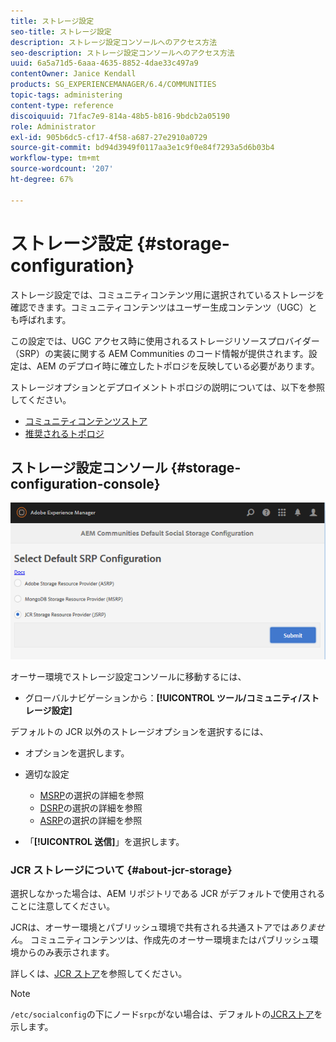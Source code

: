 ```yaml
---
title: ストレージ設定
seo-title: ストレージ設定
description: ストレージ設定コンソールへのアクセス方法
seo-description: ストレージ設定コンソールへのアクセス方法
uuid: 6a5a71d5-6aaa-4635-8852-4dae33c497a9
contentOwner: Janice Kendall
products: SG_EXPERIENCEMANAGER/6.4/COMMUNITIES
topic-tags: administering
content-type: reference
discoiquuid: 71fac7e9-814a-48b5-b816-9bdcb2a05190
role: Administrator
exl-id: 905b6dc5-cf17-4f58-a687-27e2910a0729
source-git-commit: bd94d3949f0117aa3e1c9f0e84f7293a5d6b03b4
workflow-type: tm+mt
source-wordcount: '207'
ht-degree: 67%

---
```


# ストレージ設定 {#storage-configuration}

ストレージ設定では、コミュニティコンテンツ用に選択されているストレージを確認できます。コミュニティコンテンツはユーザー生成コンテンツ（UGC）とも呼ばれます。

この設定では、UGC アクセス時に使用されるストレージリソースプロバイダー（SRP）の実装に関する AEM Communities のコード情報が提供されます。設定は、AEM のデプロイ時に確立したトポロジを反映している必要があります。

ストレージオプションとデプロイメントトポロジの説明については、以下を参照してください。

* [コミュニティコンテンツストア](working-with-srp.md)
* [推奨されるトポロジ](topologies.md)

## ストレージ設定コンソール {#storage-configuration-console}

![chlimage_1-188](assets/chlimage_1-188.png)

オーサー環境でストレージ設定コンソールに移動するには、

* グローバルナビゲーションから：**[!UICONTROL ツール/コミュニティ/ストレージ設定]**

デフォルトの JCR 以外のストレージオプションを選択するには、

* オプションを選択します。
* 適切な設定

   * [MSRP](msrp.md#select-msrp)の選択の詳細を参照
   * [DSRP](dsrp.md#select-dsrp)の選択の詳細を参照
   * [ASRP](asrp.md#select-asrp)の選択の詳細を参照

* 「**[!UICONTROL 送信]**」を選択します。

### JCR ストレージについて {#about-jcr-storage}

選択しなかった場合は、AEM リポジトリである JCR がデフォルトで使用されることに注意してください。

JCRは、オーサー環境とパブリッシュ環境で共有される共通ストアでは&#x200B;*ありません*。 コミュニティコンテンツは、作成先のオーサー環境またはパブリッシュ環境からのみ表示されます。

詳しくは、[JCR ストア](jsrp.md)を参照してください。

>[!NOTE]
>
>`/etc/socialconfig`の下にノード`srpc`がない場合は、デフォルトの[JCRストア](jsrp.md)を示します。

